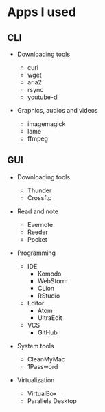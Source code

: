 # Apps I used

## CLI

* Downloading tools
    * curl
    * wget
    * aria2
    * rsync
    * youtube-dl

* Graphics, audios and videos
    * imagemagick
    * lame
    * ffmpeg

## GUI

* Downloading tools
    * Thunder
    * Crossftp

* Read and note
    * Evernote
    * Reeder
    * Pocket

* Programming
    * IDE
        * Komodo
        * WebStorm
        * CLion
        * RStudio
    * Editor
        * Atom
        * UltraEdit
    * VCS
        * GitHub

* System tools
    * CleanMyMac
    * 1Password

* Virtualization
    * VirtualBox
    * Parallels Desktop
